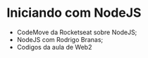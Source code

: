 # Iniciando com NodeJS

- CodeMove da Rocketseat sobre NodeJS;  
- NodeJS com Rodrigo Branas;
- Codigos da aula de Web2
